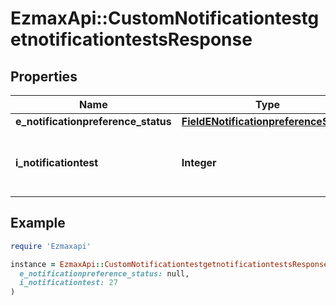 # EzmaxApi::CustomNotificationtestgetnotificationtestsResponse

## Properties

| Name | Type | Description | Notes |
| ---- | ---- | ----------- | ----- |
| **e_notificationpreference_status** | [**FieldENotificationpreferenceStatus**](FieldENotificationpreferenceStatus.md) |  |  |
| **i_notificationtest** | **Integer** | The number of elements returned by the Notificationtest |  |

## Example

```ruby
require 'Ezmaxapi'

instance = EzmaxApi::CustomNotificationtestgetnotificationtestsResponse.new(
  e_notificationpreference_status: null,
  i_notificationtest: 27
)
```

